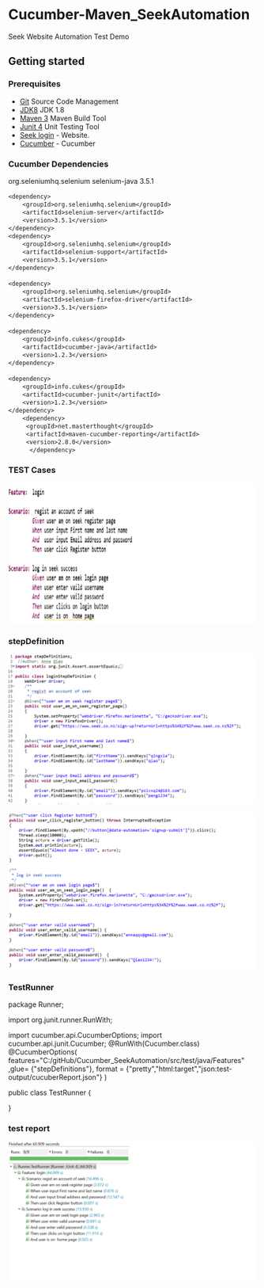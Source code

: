 # Cucumber-Maven_SeekAutomation
 Seek Website Automation Test Demo
## Getting started
### Prerequisites
  - [Git](https://git-scm.com/) Source Code Management
- [JDK8](http://www.oracle.com/technetwork/java/javase/downloads/jdk8-downloads-2133151.html) JDK 1.8
- [Maven 3](https://maven.apache.org/download.cgi) Maven Build Tool
- [Junit 4](http://junit.org/junit4/) Unit Testing Tool
- [Seek login](https://www.seek.co.nz/sign-in?returnUrl=https%3A%2F%2Fwww.seek.co.nz%2F) - Website.
- [Cucumber](https://cucumber.io/) - Cucumber
### Cucumber Dependencies
  <dependencies> 
     <dependency>
         <groupId>org.seleniumhq.selenium</groupId>
         <artifactId>selenium-java</artifactId>
         <version>3.5.1</version>
     </dependency>

	<dependency>
	    <groupId>org.seleniumhq.selenium</groupId>
	    <artifactId>selenium-server</artifactId>
	    <version>3.5.1</version>
	</dependency>
	<dependency>
	    <groupId>org.seleniumhq.selenium</groupId>
	    <artifactId>selenium-support</artifactId>
	    <version>3.5.1</version>
	</dependency>
	
	<dependency>
	    <groupId>org.seleniumhq.selenium</groupId>
	    <artifactId>selenium-firefox-driver</artifactId>
	    <version>3.5.1</version>
	</dependency>
	
	<dependency>
	    <groupId>info.cukes</groupId>
	    <artifactId>cucumber-java</artifactId>
	    <version>1.2.3</version>
	</dependency>
		
	<dependency>
	    <groupId>info.cukes</groupId>
	    <artifactId>cucumber-junit</artifactId>
	    <version>1.2.3</version>
	</dependency>
	    <dependency>
	     <groupId>net.masterthought</groupId>
		 <artifactId>maven-cucumber-reporting</artifactId>
		 <version>2.8.0</version>
		  </dependency>
  </dependencies>
  
  ### TEST Cases

 ![](https://github.com/AnnaQiao/Cucumber-Maven_SeekAutomation/blob/master/picture/feature.png)
	    
 ### stepDefinition
    
![](https://github.com/AnnaQiao/Cucumber-Maven_SeekAutomation/blob/master/picture/stepDefiniation.png)

![](https://github.com/AnnaQiao/Cucumber-Maven_SeekAutomation/blob/master/picture/stepDefiniation2.png)
	
### TestRunner
  package Runner;

  import org.junit.runner.RunWith;

   import cucumber.api.CucumberOptions;
   import cucumber.api.junit.Cucumber;
   @RunWith(Cucumber.class)
   @CucumberOptions(
		features="C:/gitHub/Cucumber_SeekAutomation/src/test/java/Features"
		,glue= {"stepDefinitions"},
		format = {"pretty","html:target","json:test-output/cucuberReport.json"}
		)

  public class TestRunner {

  }
### test report
     
![](https://github.com/AnnaQiao/Cucumber-Maven_SeekAutomation/blob/master/picture/2018.3.15.png)
